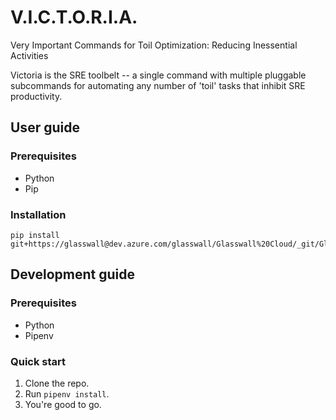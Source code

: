 # V.I.C.T.O.R.I.A.
Very Important Commands for Toil Optimization: Reducing Inessential Activities

Victoria is the SRE toolbelt -- a single command with multiple pluggable
subcommands for automating any number of 'toil' tasks that inhibit SRE
productivity.

## User guide

### Prerequisites
- Python
- Pip

### Installation
```terminal
pip install git+https://glasswall@dev.azure.com/glasswall/Glasswall%20Cloud/_git/Glasswall.SRE.Victoria
```

## Development guide

### Prerequisites
- Python
- Pipenv

### Quick start
1. Clone the repo.
2. Run `pipenv install`.
3. You're good to go.